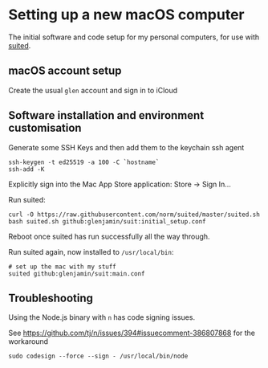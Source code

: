 Setting up a new macOS computer
===============================

The initial software and code setup for my personal computers,
for use with [suited](https://github.com/norm/suited).

## macOS account setup

Create the usual `glen` account and sign in to iCloud

## Software installation and environment customisation

Generate some SSH Keys and then add them to the keychain ssh agent
```
ssh-keygen -t ed25519 -a 100 -C `hostname`
ssh-add -K
```

Explicitly sign into the Mac App Store application: Store → Sign In…

Run suited:
```
curl -O https://raw.githubusercontent.com/norm/suited/master/suited.sh
bash suited.sh github:glenjamin/suit:initial_setup.conf
```

Reboot once suited has run successfully all the way through.


Run suited again, now installed to `/usr/local/bin`:

```
# set up the mac with my stuff
suited github:glenjamin/suit:main.conf
```


## Troubleshooting

Using the Node.js binary with `n` has code signing issues.

See https://github.com/tj/n/issues/394#issuecomment-386807868 for the workaround

```
sudo codesign --force --sign - /usr/local/bin/node
```
